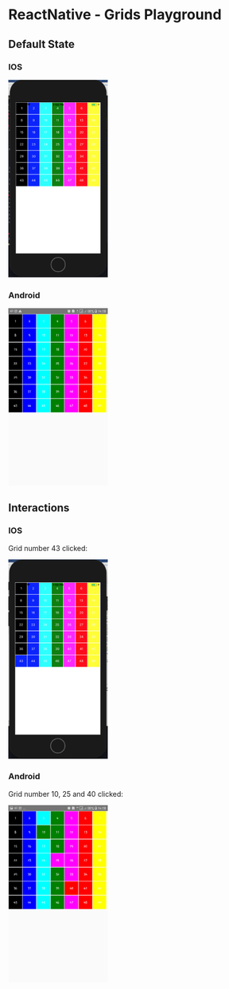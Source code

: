 # ReactNative - Grids Playground


## Default State

### IOS

<img src="src/assets/snapshots/ios-default.png" alt="IOS Default" width="200"/>

### Android

<img src="src/assets/snapshots/android-default.png" alt="Android Default" width="200"/>


## Interactions

### IOS

Grid number 43 clicked:

<img src="src/assets/snapshots/ios-43-clicked.png" alt="IOS Clicked" width="200"/>

### Android

Grid number 10, 25 and 40 clicked:

<img src="src/assets/snapshots/android-10-25-40-clicked.png" alt="Android Clicked" width="200"/>

